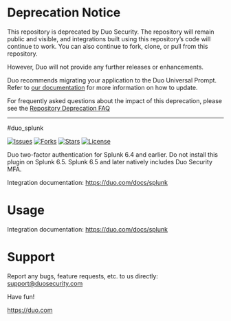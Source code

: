 # Deprecation Notice

This repository is deprecated by Duo Security.  The repository will remain public and visible, and integrations built using this repository’s code will continue to work.  You can also continue to fork, clone, or pull from this repository.

However, Duo will not provide any further releases or enhancements.

Duo recommends migrating your application to the Duo Universal Prompt. Refer to [our documentation](https://duo.com/docs/universal-prompt-update-guide) for more information on how to update.

For frequently asked questions about the impact of this deprecation, please see the [Repository Deprecation FAQ](https://duosecurity.github.io/faq.html)

----

#duo_splunk

[![Issues](https://img.shields.io/github/issues/duosecurity/duo_splunk)](https://github.com/duosecurity/duo_splunk/issues)
[![Forks](https://img.shields.io/github/forks/duosecurity/duo_splunk)](https://github.com/duosecurity/duo_splunk/network/members)
[![Stars](https://img.shields.io/github/stars/duosecurity/duo_splunk)](https://github.com/duosecurity/duo_splunk/stargazers)
[![License](https://img.shields.io/badge/License-View%20License-orange)](https://github.com/duosecurity/duo_splunk/blob/master/LICENSE)

Duo two-factor authentication for Splunk 6.4 and earlier. Do not install this plugin on Splunk 6.5. Splunk 6.5 and later natively includes Duo Security MFA.

Integration documentation: <https://duo.com/docs/splunk>
 
# Usage

Integration documentation: <https://duo.com/docs/splunk>

# Support

Report any bugs, feature requests, etc. to us directly:
support@duosecurity.com

Have fun!

<https://duo.com>
